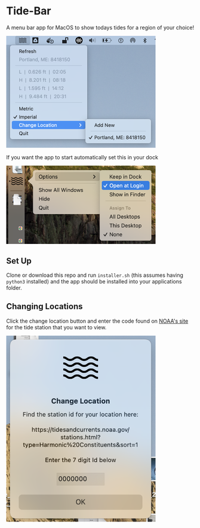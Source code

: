 # Tide-Bar

A menu bar app for MacOS to show todays tides for a region of your choice!

<img src="readme-imgs/demo.png" alt="drawing" width="400"/>

If you want the app to start automatically set this in your dock

<img src="readme-imgs/stay_on.png" alt="drawing" width="400"/>


## Set Up

Clone or download this repo and run `installer.sh` (this assumes having `python3` installed) and the app should be installed into your applications folder.


## Changing Locations

Click the change location button and enter the code found on [NOAA's site](https://tidesandcurrents.noaa.gov/stations.html?type=Harmonic%20Constituents&sort=1) for the tide station that you want to view.


<img src="readme-imgs/change.png" alt="drawing" width="400"/>



